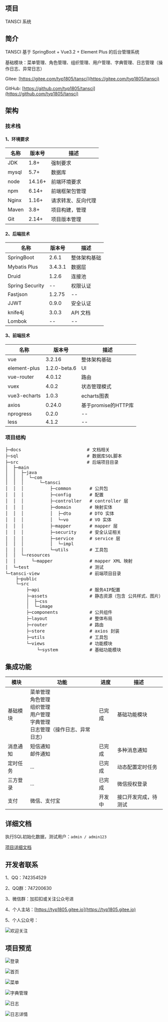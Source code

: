 ## 项目

TANSCI 系统

## 简介

TANSCI 基于 SpringBoot + Vue3.2 + Element Plus 的后台管理系统

基础模块：菜单管理、角色管理、组织管理、用户管理、字典管理、日志管理（操作日志、异常日志）

Gitee: [https://gitee.com/typ1805/tansci](https://gitee.com/typ1805/tansci)

GitHub: [https://github.com/typ1805/tansci](https://github.com/typ1805/tansci)

## 架构

### 技术栈

#### 1、环境要求

| 名称 | 版本号 | 描述 |
| ---- | ---- | ---- |
| JDK | 1.8+ | 强制要求 |
| mysql | 5.7+ | 数据库 |
| node | 14.16+ | 前端环境要求 |
| npm | 6.14+ | 前端框架包管理 |
| Nginx | 1.16+ | 请求转发、反向代理 |
| Maven | 3.8+ | 项目构建，管理 |
| Git | 2.14+ | 项目版本管理 |

#### 2、后端技术

| 名称 | 版本号 | 描述 |
| ---- | ---- | ---- |
| SpringBoot | 2.6.1 | 整体架构基础 |
| Mybatis Plus | 3.4.3.1 | 数据层 |
| Druid | 1.2.6 | 连接池 |
| Spring Security | -- | 权限认证 |
| Fastjson | 1.2.75 | -- |
| JJWT | 0.9.0 | 安全认证 |
| knife4j | 3.0.3 | API 文档 |
| Lombok | -- | -- |

#### 3、前端技术

| 名称 | 版本号 | 描述 |
| ---- | ---- | ---- |
| vue | 3.2.16 | 整体架构基础 |
| element-plus | 1.2.0-beta.6 | UI |
| vue-router | 4.0.12 | 路由 |
| vuex | 4.0.2 | 状态管理模式 |
| vue3-echarts | 1.0.3 | echarts图表 |
| axios | 0.24.0 | 基于promise的HTTP库 |
| nprogress | 0.2.0 | -- |
| less | 4.1.2 | -- |

### 项目结构

<pre>
├─docs                         # 文档相关
├─sql                          # 数据库SQL脚本
├─src                          # 后端项目目录
│  ├─main
│  │  ├─java
│  │  │  └─com
│  │  │      └─tansci
│  │  │          ├─common       # 公共包
│  │  │          ├─config       # 配置
│  │  │          ├─controller   # controller 层
│  │  │          ├─domain       # 映射实体
│  │  │          │  ├─dto       # DTO 实体
│  │  │          │  └─vo        # VO 实体
│  │  │          ├─mapper       # mapper 层
│  │  │          ├─security     # 安全认证相关
│  │  │          ├─service      # service 层
│  │  │          │  └─impl
│  │  │          └─utils        # 工具包
│  │  └─resources
│  │      └─mapper              # mapper XML 映射
│  └─test                       # 测试
└─tansci-view                   # 前端项目目录
    ├─public
    └─src
        ├─api                   # 服务AIP配置
        ├─assets                # 静态资源（包含 公共样式、图片）
        │  ├─css                
        │  └─image
        ├─components            # 公共组件
        ├─layout                # 整体布局
        ├─router                # 路由
        ├─store                 # axios 封装
        ├─utils                 # 工具包
        └─views                 # 功能模块
            └─system            # 基础功能模块
</pre>

## 集成功能

| 模块 | 功能 | 进度 | 描述 |
| ---- | ---- | ---- | ---- |
| 基础模块 | 菜单管理<br>角色管理<br>组织管理<br>用户管理<br>字典管理<br>日志管理（操作日志、异常日志） | 已完成 | 基础功能模块 |
| 消息通知 | 短信通知<br>邮件通知 | 已完成 | 多种消息通知 |
| 定时任务 | ... | 已完成 | 动态配置定时任务 |
| 三方登录 | ... | 已完成 | 微信授权登录 |
| 支付 | 微信、支付宝 | 开发中 | 接口开发完成，待测试 |

## 详细文档

执行SQL初始化数据，测试用户：`admin / admin123`

[项目详细文档](docs/doc.md)

## 开发者联系

1、QQ：742354529

2、QQ群：747200630

3、微信群：加扣扣或关注公众号进

4、个人主站：[https://typ1805.gitee.io](https://typ1805.gitee.io)

5、个人公众号：

![欢迎关注](docs/images/gzh.jpg)

## 项目预览

![登录](docs/images/login.png)

![首页](docs/images/home.png)

![菜单](docs/images/menu.png)

![字典管理](docs/images/dic.png)

![日志](docs/images/log.png)

![日志详情](docs/images/log-details.png)
